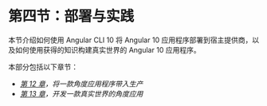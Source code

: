 # 第四节：部署与实践

本节介绍如何使用 Angular CLI 10 将 Angular 10 应用程序部署到宿主提供商，以及如何使用获得的知识构建真实世界的 Angular 10 应用程序。

本部分包括以下章节：

*   [*第 12 章*](12.html#_idTextAnchor268)*，将一款角度应用程序带入生产*
*   [*第 13 章*](13.html#_idTextAnchor275)*，开发一款真实世界的角度应用*